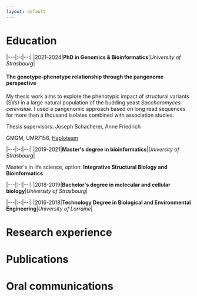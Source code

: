 ```yaml
---
layout: default
---
```


# Education

|---|:-:|--:|
|2021-2024|**PhD in Genomics & Bioinformatics**|*University of Strasbourg*|

#### The genotype-phenotype relationship through the pangenome perspective
My thesis work aims to explore the phenotypic impact of structural variants (SVs) in a large natural population of the budding yeast *Saccharomyces cerevisiae*. I used a pangenomic approach based on long read sequences for more than a thousand isolates combined with association studies. 

Thesis supervisors: Joseph Schacherer, Anne Friedrich


GMGM, UMR7156, [Haploteam](https://www.haploteam.org)

|---|:-:|--:|
|2019-2021|**Master's degree in bioinformatics**|*University of Strasbourg*|

Master's in life science, option: **Integrative Structural Biology and Bioinformatics**

|---|:-:|--:|
|2018-2019|**Bachelor's degree in molecular and cellular biology**|*University of Strasbourg*|

|---|:-:|--:|
|2016-2018|**Technology Degree in Biological and Environmental Engineering**|*University of Lorraine*|


# Research experience

# Publications

# Oral communications
